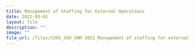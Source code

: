 ```yaml
---
title: Management of Staffing for External Operations
date: 2022-03-01
layout: file
description: ""
image: ""
file_url: /files/C595_SGH_SHM 2021_Management of staffing for external Operations.pdf
---
```

